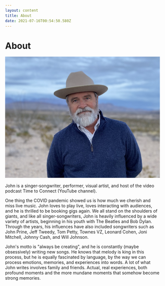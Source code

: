 ```yaml
---
layout: content
title: About
date: 2021-07-16T00:54:50.580Z
---
```

# About

![john](../../images/uploads/img_8939-copy.jpg "JohnBigBend")

John is a singer-songwriter, performer, visual artist, and host of the video podcast Time to Connect (YouTube channel).

One thing the COVID pandemic showed us is how much we cherish and miss live music. John loves to play live, loves interacting with audiences, and he is thrilled to be booking gigs again. We all stand on the shoulders of giants, and like all singer-songwriters, John is heavily influenced by a wide variety of artists, beginning in his youth with The Beatles and Bob Dylan. Through the years, his influences have also included songwriters such as John Prine, Jeff Tweedy, Tom Petty, Townes VZ, Leonard Cohen, Joni Mitchell, Johnny Cash, and Will Johnson.

John's motto is "always be creating", and he is constantly (maybe obsessively) writing new songs. He knows that melody is king in this process, but he is equally fascinated by language, by the way we can process emotions, memories, and experiences into words. A lot of what John writes involves family and friends. Actual, real experiences, both profound moments and the more mundane moments that somehow become strong memories.